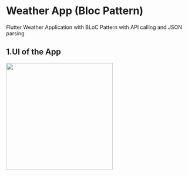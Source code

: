 # Weather App (Bloc Pattern)
 Flutter Weather Application with BLoC Pattern with API calling and JSON parsing
 
 
 ## 1.UI of the App
  <p>
  <img src="https://drive.google.com/file/d/1VpRPnggB4rkyFK9v-2pn-yCJJMDrpN7i/view?usp=sharing" width="290">
 </p>
